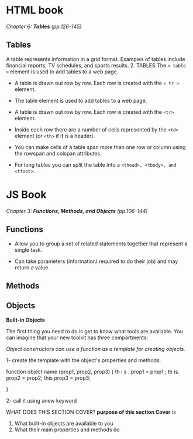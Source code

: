 
# HTML book

*Chapter 6: **Tables** (pp.126-145)*

## Tables
A table represents information in a grid format. Examples of tables include financial reports, TV schedules, and sports results.
2. TABLES
The `< table >` element is used to add tables to a web page.
   - A table is drawn out row by row. Each row is created with the `< tr >` element.

- The table element is used to add tables to a web page.

- A table is drawn out row by row. Each row is created with the ``<tr>`` element.

- Inside each row there are a number of cells represented by the ``<td>`` element (or ``<th>`` if it is a header).

- You can make cells of a table span more than one row or column using the rowspan and colspan attributes.

- For long tables you can split the table into a ``<thead>, <tbody>, and <tfoot>``.
# JS Book

*Chapter 3: **Functions, Methods, and Objects** (pp.106-144)*

## Functions

- Allow you to group a set of related statements together that represent a single task.

- Can take parameters (informatiorJ required to do their job) and may return a value.

## Methods
## Objects


**Built-in Objects**

The first thing you need to do is get to know what tools are available.
You can imagine that your new toolkit has three compartments:

*Object constructors can use a function as a template for creating objects.*

1- create the template with the object's properties and methods.

function object name (prop1, prop2, prop3) {
th i s . prop1 = prop1 ;
th is.  prop2 =  prop2; 
this prop3 = prop3;

}

2- call it using anew keyword

WHAT DOES THIS SECTION COVER?
**purpose of this section Cover** is

1. What built-in objects are available to you
1. What their main properties and methods do
